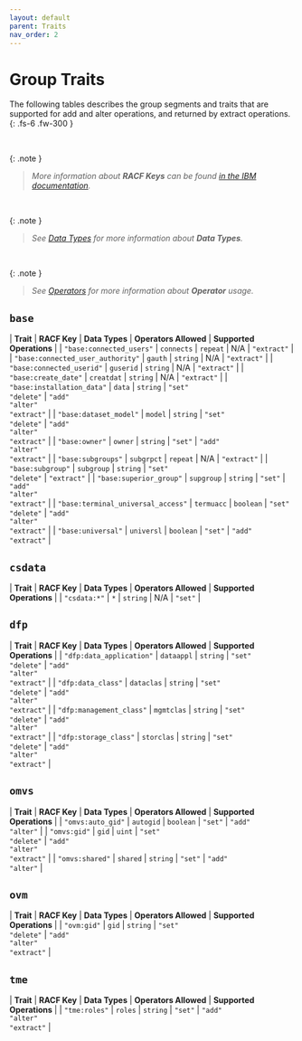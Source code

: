 ```yaml
---
layout: default
parent: Traits
nav_order: 2
---
```


# Group Traits

The following tables describes the group segments and traits that are supported for add and alter operations, and returned by extract operations.
{: .fs-6 .fw-300 }

&nbsp;

{: .note }
> _More information about **RACF Keys** can be found [in the IBM documentation](https://www.ibm.com/docs/en/zos/latest?topic=services-reference-documentation-tables)._

&nbsp;

{: .note }
> _See [Data Types](../data_types) for more information about **Data Types**._

&nbsp;

{: .note }
> _See [Operators](../operators) for more information about **Operator** usage._

## `base`

| **Trait** | **RACF Key** | **Data Types** | **Operators Allowed** | **Supported Operations** |
| `"base:connected_users"` | `connects` | `repeat` | N/A | `"extract"` |
| `"base:connected_user_authority"` | `gauth` | `string` | N/A | `"extract"` |
| `"base:connected_userid"` | `guserid` | `string` | N/A | `"extract"` |
| `"base:create_date"` | `creatdat` | `string` | N/A | `"extract"` |
| `"base:installation_data"` | `data` | `string` | `"set"`<br>`"delete"` | `"add"`<br>`"alter"`<br>`"extract"` |
| `"base:dataset_model"` | `model` | `string` | `"set"`<br>`"delete"` | `"add"`<br>`"alter"`<br>`"extract"` |
| `"base:owner"` | `owner` | `string` | `"set"` | `"add"`<br>`"alter"`<br>`"extract"` |
| `"base:subgroups"` | `subgrpct` | `repeat` | N/A | `"extract"` |
| `"base:subgroup"` | `subgroup` | `string` | `"set"`<br>`"delete"` | `"extract"` |
| `"base:superior_group"` | `supgroup` | `string` | `"set"` | `"add"`<br>`"alter"`<br>`"extract"` |
| `"base:terminal_universal_access"` | `termuacc` | `boolean` | `"set"`<br>`"delete"` | `"add"`<br>`"alter"`<br>`"extract"` |
| `"base:universal"` | `universl` | `boolean` | `"set"` | `"add"`<br>`"extract"` |

## `csdata`

| **Trait** | **RACF Key** | **Data Types** | **Operators Allowed** | **Supported Operations** |
| `"csdata:*"` | `*` | `string` | N/A | `"set"` |

## `dfp`

| **Trait** | **RACF Key** | **Data Types** | **Operators Allowed** | **Supported Operations** |
| `"dfp:data_application"` | `dataappl` | `string` | `"set"`<br>`"delete"` | `"add"`<br>`"alter"`<br>`"extract"` |
| `"dfp:data_class"` | `dataclas` | `string` | `"set"`<br>`"delete"` | `"add"`<br>`"alter"`<br>`"extract"` |
| `"dfp:management_class"` | `mgmtclas` | `string` | `"set"`<br>`"delete"` | `"add"`<br>`"alter"`<br>`"extract"` |
| `"dfp:storage_class"` | `storclas` | `string` | `"set"`<br>`"delete"` | `"add"`<br>`"alter"`<br>`"extract"` |

## `omvs`

| **Trait** | **RACF Key** | **Data Types** | **Operators Allowed** | **Supported Operations** |
| `"omvs:auto_gid"` | `autogid` | `boolean` | `"set"` | `"add"`<br>`"alter"` |
| `"omvs:gid"` | `gid` | `uint` | `"set"`<br>`"delete"` | `"add"`<br>`"alter"`<br>`"extract"` |
| `"omvs:shared"` | `shared` | `string` | `"set"` | `"add"`<br>`"alter"` |

## `ovm`

| **Trait** | **RACF Key** | **Data Types** | **Operators Allowed** | **Supported Operations** |
| `"ovm:gid"` | `gid` | `string` | `"set"`<br>`"delete"` | `"add"`<br>`"alter"`<br>`"extract"` |

## `tme`

| **Trait** | **RACF Key** | **Data Types** | **Operators Allowed** | **Supported Operations** |
| `"tme:roles"` | `roles` | `string` | `"set"` | `"add"`<br>`"alter"`<br>`"extract"` |

